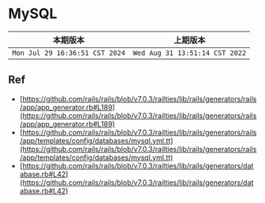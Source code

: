 # MySQL

|本期版本|上期版本 
|:---:|:---:
`Mon Jul 29 16:36:51 CST 2024` | `Wed Aug 31 13:51:14 CST 2022` 



## Ref

* [https://github.com/rails/rails/blob/v7.0.3/railties/lib/rails/generators/rails/app/app_generator.rb#L189](https://github.com/rails/rails/blob/v7.0.3/railties/lib/rails/generators/rails/app/app_generator.rb#L189)
* [https://github.com/rails/rails/blob/v7.0.3/railties/lib/rails/generators/rails/app/templates/config/databases/mysql.yml.tt](https://github.com/rails/rails/blob/v7.0.3/railties/lib/rails/generators/rails/app/templates/config/databases/mysql.yml.tt)
* [https://github.com/rails/rails/blob/v7.0.3/railties/lib/rails/generators/database.rb#L42](https://github.com/rails/rails/blob/v7.0.3/railties/lib/rails/generators/database.rb#L42)